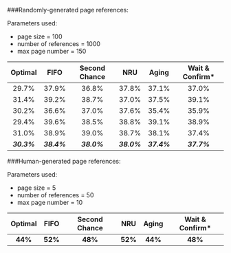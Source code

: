 ###Randomly-generated page references:

Parameters used:
- page size 			= 100
- number of references 	= 1000
- max page number		= 150


| Optimal   | FIFO   | Second Chance   | NRU   | Aging   | Wait & Confirm*  |
|:---------:|:------:|:---------------:|:-----:|:-------:|:----------------:|
|29.7%      | 37.9%  |36.8%  		   | 37.8% | 37.1%   | 37.0%			|
|31.4%      | 39.2%  |38.7%			   | 37.0% | 37.5%   | 39.1%			|
|30.2%      | 36.6%  |37.0%			   | 37.6% | 35.4%   | 35.9%			|
|29.4%      | 39.6%  |38.5%			   | 38.8% | 39.1%   | 38.9%			|
|31.0%      | 38.9%  |39.0%			   | 38.7% | 38.1%   | 37.4%			|
| ***30.3%*** | ***38.4%*** | ***38.0%*** | ***38.0%*** | ***37.4%*** | ***37.7%*** |



###Human-generated page references:

Parameters used:
- page size				= 5
- number of references	= 50
- max page number		= 10


| Optimal   | FIFO   | Second Chance   | NRU   | Aging   | Wait & Confirm*  |
|:---------:|:------:|:---------------:|:-----:|:-------:|:----------------:|
|**44%**    | **52%**| **48%**  	   | **52%** | **44%**   | **48%**		|
